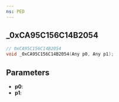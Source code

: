 ```yaml
---
ns: PED
---
```

## _0xCA95C156C14B2054

```c
// 0xCA95C156C14B2054
void _0xCA95C156C14B2054(Any p0, Any p1);
```

## Parameters
* **p0**:
* **p1**:
